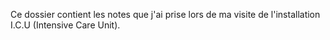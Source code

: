 Ce dossier contient les notes que j'ai prise lors de ma visite de l'installation I.C.U (Intensive Care Unit).
